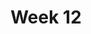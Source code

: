 ---
layout: post
title: Week 12
category: classes
week: 12
last_week: 11
topic: development
wip: true
---